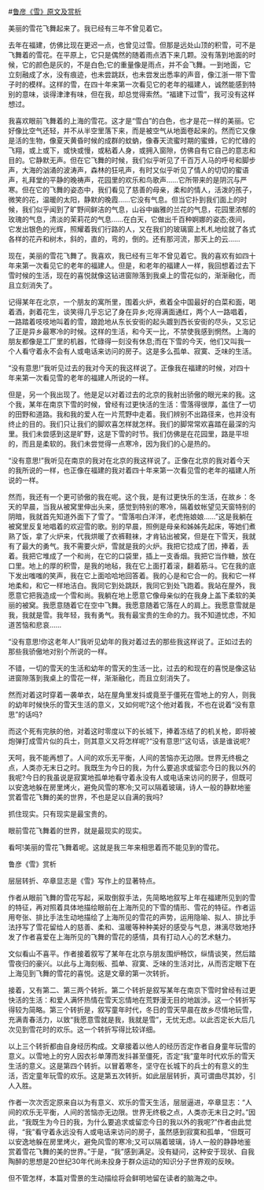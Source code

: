 #[鲁彦《雪》原文及赏析](https://www.vrrw.net/wx/9024.html)

美丽的雪花飞舞起来了。我已经有三年不曾见着它。

去年在福建，仿佛比现在更迟一点，也曾见过雪。但那是远处山顶的积雪，可不是飞舞着的雪花。在平原上，它只是偶然的随着雨点洒下来几颗。没有落到地面的时候，它的颜色是灰的，不是白色;它的重量像是雨点，并不会飞舞。一到地面，它立刻融成了水，没有痕迹，也未尝跳跃，也未尝发出悉率的声音，像江浙一带下雪子时的模样。这样的雪，在四十年来第一次看见它的老年的福建人，诚然能感到特别的意味，谈得津津有味，但在我，却总觉得索然。“福建下过雪”，我可没有这样想过。

我喜欢眼前飞舞着的上海的雪花。这才是“雪白”的白色，也才是花一样的美丽。它好像比空气还轻，并不从半空里落下来，而是被空气从地面卷起来的。然而它又像是活的生物，像夏天黄昏时候的成群的蚊蚋，像春天流蜜时期的蜜蜂，它的忙碌的飞翔，或上或下，或快或慢，或粘着人身，或拥入窗隙，仿佛自有它自己的意志和目的。它静默无声。但在它飞舞的时候，我们似乎听见了千百万人马的呼号和脚步声，大海的汹涌的波涛声，森林的狂吼声，有时又似乎听见了情人的切切的蜜语声，礼拜堂的平静的晚祷声，花园里的欢乐和鸟歌声……它所带来的是阴沉与严寒。但在它的飞舞的姿态中，我们看见了慈善的母亲，柔和的情人，活泼的孩子，微笑的花，温暖的太阳，静默的晚霞……它没有气息。但当它扑到我们面上的时候，我们似乎闻到了旷野间鲜洁的气息，山谷中幽雅的兰花的气息，花园里浓郁的玫瑰的气息，清淡的茉莉花的气息……在白天，它做出千百种婀娜的姿态;夜间，它发出银色的光辉，照耀着我们行路的人，又在我们的玻璃窗上札札地绘就了各式各样的花卉和树木，斜的，直的，弯的，倒的。还有那河流，那天上的云……



现在，美丽的雪花飞舞了。我喜欢，我已经有三年不曾见着它。我的喜欢有如四十年来第一次看见它的老年的福建人。但是，和老年的福建人一样，我回想着过去下雪时候的生活，现在的喜悦就像这钻进窗隙落到我桌上的雪花似的，渐渐融化，而且立刻消失了。

记得某年在北京，一个朋友的寓所里，围着火炉，煮着全中国最好的白菜和面，喝着酒，剥着花生，谈笑得几乎忘记了身在异乡;吃得满面通红，两个人一路唱着，一路踏着吱吱地叫着的雪，踉跄地从东长安街的起头踱到西长安街的尽头，又忘记了正是异乡最寒冷的时候。这样的生活，和今天一比，不禁使我感到惘然。上海的朋友都像是工厂里的机器，忙碌得一刻没有休息;而在下雪的今天，他们又叫我一个人看守着永不会有人或电话来访问的房子。这是多么孤单、寂寞、乏味的生活。

“没有意思!”我听见过去的我对今天的我这样说了。正像我在福建的时候，对四十年来第一次看见雪的老年的福建人所说的一样。

但是，另一个我出现了。他是足以对着过去的北京的我射出骄傲的眼光来的我。这个我，某年在南京下雪的时候，曾经有过更快活的生活：雪落得很厚，盖住了一切的田野和道路。我和我的爱人在一片荒野中走着。我们辨别不出路径来，也并没有终止的目的。我们只让我们的脚欢喜怎样就怎样。我们的脚常常欢喜踏在最深的沟里。我们未尝感到这是旷野，这是下雪的时节。我们仿佛是在花园里，路是平坦的，而且是柔软的。我们未尝觉得一点寒冷，因为我们的心是热的。

“没有意思!”我听见在南京的我对在北京的我这样说了。正像在北京的我对着今天的我所说的一样，也正像在福建的我对着四十年来第一次看见雪的老年的福建人所说的一样。

然而，我还有一个更可骄傲的我在呢。这个我，是有过更快乐的生活，在故乡：冬天的早晨，当我从被窝里伸出头来，感觉到特别的寒冷，隔着蚊帐望见天窗特别的阴暗，我就首先知道外面下了雪了。“雪落啦白洋洋，老虎拖娘娘……”这是我躺在被窝里反复地唱着的欢迎雪的歌。别的早晨，照例是母亲和姊姊先起床，等她们煮熟了饭，拿了火炉来，代我烘暖了衣裤鞋袜，才肯钻出被窝，但是在下雪天，我就有了最大的勇气。我不需要火炉，雪就是我的火炉。我把它捻成了团，捧着，丢着。我把它堆成了一个和尚，在它的口袋里，插上一支香烟。我把它当作糖，放在口里。地上的厚的积雪，是我的地毡，我在它上面打着滚，翻着筋斗。它在我的底下发出嗤嗤的笑声，我在它上面哈哈地回答着。我的心是和它合一的。我和它一样地柔和，和它一样地洁白。我同它到处跳跃，我同它到处飞跑着。我站在屋外，我愿意它把我造成一个雪和尚。我躺在地上愿意它像母亲似的在我身上盖下柔软的美丽的被窝。我愿意随着它在空中飞舞。我愿意随着它落在人的肩上。我愿意雪就是我，我就是雪。我年轻，我有勇气。我有最宝贵的生命的力。我不知道忧虑，不知道苦恼和悲哀……

“没有意思!你这老年人!”我听见幼年的我对着过去的那些我这样说了。正如过去的那些我骄傲地对别个所说的一样。

不错，一切的雪天的生活和幼年的雪天的生活一比，过去的和现在的喜悦是像这钻进窗隙落到我桌上的雪花一样，渐渐融化，而且立刻消失了。

然而对着这时穿着一袭单衣，站在屋角里发抖或竟至于僵死在雪地上的穷人，则我的幼年时候快乐的雪天生活的意义，又如何呢?这个他对着我，不也在说着“没有意思”的话吗?

而这个死有完肤的他，对着这时零度以下的长城下，捧着冻结了的机关枪，即将被炮弹打成雪片似的兵士，则其意义又将怎样呢?“没有意思!”这句话，该是谁说呢?

天呵，我不能再想了。人间的欢乐无平衡，人间的苦恼亦无边限。世界无终极之点，人类亦无末日之时。我既生为今日的我，为什么要追求或留恋今日的我以外的我呢?今日的我虽说是寂寞地孤单地看守着永没有人或电话来访问的房子，但既可以安逸地躲在房里烤火，避免风雪的寒冷;又可以隔着玻璃，诗人一般的静默地鉴赏着雪花飞舞的美的世界，不也是足以自满的我吗?

抓住现实。只有现实是最宝贵的。

眼前雪花飞舞着的世界，就是最现实的现实。

看呵!美丽的雪花飞舞着呢。这就是我三年来相思着而不能见到的雪花。

鲁彦《雪》赏析

层层转折、卒章显志是《雪》写作上的显著特点。

作者从眼前飞舞的雪花写起，采取倒叙手法，先简略地叙写上年在福建所见到的雪的特征，再对照着具体地描绘眼前在上海所见的下雪的情形、雪花的特征。作者运用夸张、排比手法生动地描绘了上海所见的雪花的声势，运用隐喻、拟人、排比手法抒写了雪花留给人的慈善、柔和、温暖等种种美好的感受与气息，淋漓尽致地抒发了作者喜爱在上海所见的飞舞的雪花的感情，具有打动人心的艺术魅力。

文似看山不喜平。作者接着叙写了某年在北京与朋友围炉畅饮，纵情谈笑，然后踏雪夜归的豪兴。以此与上海刻板、孤单、寂寞、乏味的生活对比，从而否定眼下在上海见到飞舞的雪花的喜悦。这是文章的第一次转折。

接着，又有第二、第三两个转折。第二个转折是叙写某年在南京下雪时曾经有过更快活的生活：和爱人满怀热情在雪天忘情地在荒野漫无目的地跋涉。这一个转折写得较为简略。第三个转折是，叙写童年时代，冬日的雪天早晨在故乡尽情地玩雪，充满青春活力，以致“我愿意雪就是我，我就是雪”，无忧无虑。以此否定长大后几次见到雪花时的欢乐。这一个转折写得比较详细。

以上三个转折都由自身经历构成。文章接着以他人的经历否定作者自身童年玩雪的意义。以雪地上的穷人因衣衫单薄而发抖甚至僵死，否定“我”童年时代欢乐的雪天生活的意义。这是第四个转折。以冒着寒冬，坚守在长城下的兵士的有意义的生活，否定童年玩雪的欢乐。这是第五次转折。如此层层转折，真可谓曲尽其妙，引人入胜。

作者一次次否定原来自以为有意义、欢乐的雪天生活，层层逼进，卒章显志：“人间的欢乐无平衡，人间的苦恼亦无边限。世界无终极之点，人类亦无末日之时。”因此，“我既生为今日的我，为什么要追求或留恋今日的我以外的我呢?”作者由此觉得，“我”看守着永远没有人或电话来访问的房子，虽然感到寂寞和孤单，“但既可以安逸地躲在房里烤火，避免风雪的寒冷;又可以隔着玻璃，诗人一般的静静地鉴赏着雪花飞舞的美的世界。”于是，“我”感到满足。没有疑问，这种安于现状、自我陶醉的思想是20世纪30年代尚未投身于群众运动的知识分子世界观的反映。

但不管怎样，本篇对雪景的生动描绘将会鲜明地留在读者的脑海之中。


